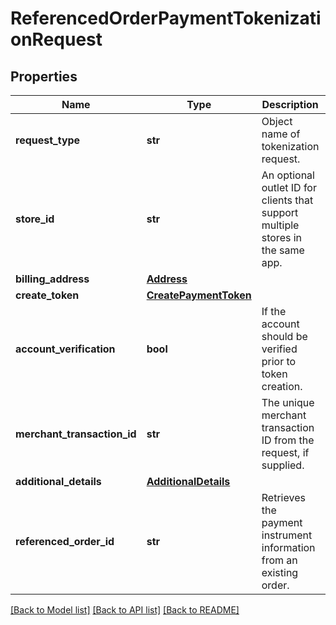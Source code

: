 # ReferencedOrderPaymentTokenizationRequest

## Properties
Name | Type | Description | Notes
------------ | ------------- | ------------- | -------------
**request_type** | **str** | Object name of tokenization request. | 
**store_id** | **str** | An optional outlet ID for clients that support multiple stores in the same app. | [optional] 
**billing_address** | [**Address**](Address.md) |  | [optional] 
**create_token** | [**CreatePaymentToken**](CreatePaymentToken.md) |  | 
**account_verification** | **bool** | If the account should be verified prior to token creation. | [optional] [default to False]
**merchant_transaction_id** | **str** | The unique merchant transaction ID from the request, if supplied. | [optional] 
**additional_details** | [**AdditionalDetails**](AdditionalDetails.md) |  | [optional] 
**referenced_order_id** | **str** | Retrieves the payment instrument information from an existing order. | 

[[Back to Model list]](../README.md#documentation-for-models) [[Back to API list]](../README.md#documentation-for-api-endpoints) [[Back to README]](../README.md)


